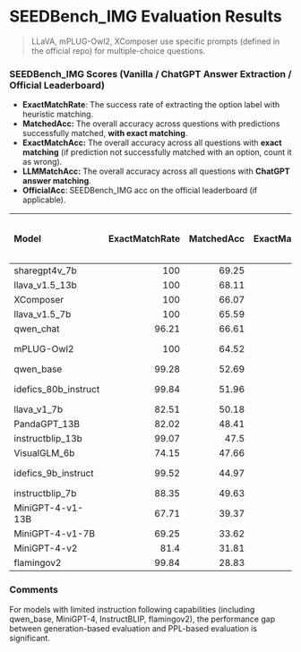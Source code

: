 # SEEDBench_IMG Evaluation Results

> LLaVA, mPLUG-Owl2, XComposer use specific prompts (defined in the official repo) for multiple-choice questions. 

### SEEDBench_IMG Scores (Vanilla / ChatGPT Answer Extraction / Official Leaderboard)

- **ExactMatchRate**: The success rate of extracting the option label with heuristic matching. 
- **MatchedAcc:** The overall accuracy across questions with predictions successfully matched, **with exact matching**. 
- **ExactMatchAcc:** The overall accuracy across all questions with **exact matching** (if prediction not successfully matched with an option, count it as wrong). 
- **LLMMatchAcc:** The overall accuracy across all questions with **ChatGPT answer matching**.
- **OfficialAcc**: SEEDBench_IMG acc on the official leaderboard (if applicable). 

| Model                | ExactMatchRate | MatchedAcc | ExactMatchAcc | LLMMatchAcc | [Official Leaderboard (Eval Method)](https://huggingface.co/spaces/AILab-CVC/SEED-Bench_Leaderboard) |
| :------------------- | -------------: | ---------: | ------------: | ----------: | -----------------------------------------------------------: |
| sharegpt4v_7b        |            100 |      69.25 |         69.25 |       69.25 |                                                   69.7 (Gen) |
| llava_v1.5_13b       |            100 |      68.11 |         68.11 |       68.11 |                                                   68.2 (Gen) |
| XComposer            |            100 |      66.07 |         66.07 |       66.07 |                                                   66.9 (PPL) |
| llava_v1.5_7b        |            100 |      65.59 |         65.59 |       65.59 |                                                          N/A |
| qwen_chat            |          96.21 |      66.61 |         64.08 |       64.83 |                                                   65.4 (PPL) |
| mPLUG-Owl2           |            100 |      64.52 |         64.52 |       64.52 |                                             64.1 (Not Given) |
| qwen_base            |          99.28 |      52.69 |         52.31 |       52.53 |                                                   62.3 (PPL) |
| idefics_80b_instruct |          99.84 |      51.96 |         51.88 |       51.96 |                                             53.2 (Not Given) |
| llava_v1_7b          |          82.51 |      50.18 |         41.41 |       49.48 |                                                          N/A |
| PandaGPT_13B         |          82.02 |      48.41 |         39.71 |       47.63 |                                                          N/A |
| instructblip_13b     |          99.07 |       47.5 |         47.06 |       47.26 |                                                          N/A |
| VisualGLM_6b         |          74.15 |      47.66 |         35.34 |       47.02 |                                                          N/A |
| idefics_9b_instruct  |          99.52 |      44.97 |         44.75 |          45 |                                             44.5 (Not Given) |
| instructblip_7b      |          88.35 |      49.63 |         43.84 |       44.51 |                                                   58.8 (PPL) |
| MiniGPT-4-v1-13B     |          67.71 |      39.37 |         26.66 |       34.91 |                                                          N/A |
| MiniGPT-4-v1-7B      |          69.25 |      33.62 |         23.29 |       31.56 |                                                   47.4 (PPL) |
| MiniGPT-4-v2         |           81.4 |      31.81 |         25.89 |       29.38 |                                                          N/A |
| flamingov2           |          99.84 |      28.83 |         28.79 |       28.84 |                                                   42.7 (PPL) |

### Comments

For models with limited instruction following capabilities (including qwen_base, MiniGPT-4, InstructBLIP, flamingov2), the performance gap between generation-based evaluation and PPL-based evaluation is significant. 

